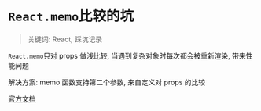 # `React.memo`比较的坑

> 关键词: React, 踩坑记录

`React.memo`只对 props 做浅比较, 当遇到复杂对象时每次都会被重新渲染, 带来性能问题

解决方案: memo 函数支持第二个参数, 来自定义对 props 的比较

[官方文档](https://zh-hans.reactjs.org/docs/react-api.html#reactmemo)
